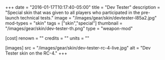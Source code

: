 +++
date = "2016-01-17T10:17:40-05:00"
title = "Dev Tester"
description = "Special skin that was given to all players who participated in the pre-launch technical tests."
image = "/images/gear/skin/devtester-l85a2.jpg"
mod-types = "skin"
tags = ["skin","special"]
thumbnail = "/images/gear/skin/dev-tester-th.png"
type = "weapon-mod"

[cost]
  renown = ""
  credits = ""
  units = ""

[images]
  src = "/images/gear/skin/dev-tester-rc-4-live.jpg"
  alt = "Dev Tester skin on the RC-4."
+++
